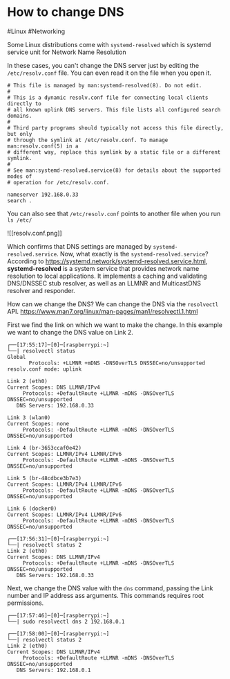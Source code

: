 # How to change DNS
#Linux #Networking

Some Linux distributions come with `systemd-resolved` which is systemd service unit for Network Name Resolution

In these cases, you can't change the DNS server just by editing the `/etc/resolv.conf` file. You can even read it on the file when you open it.

```
# This file is managed by man:systemd-resolved(8). Do not edit.
#
# This is a dynamic resolv.conf file for connecting local clients directly to
# all known uplink DNS servers. This file lists all configured search domains.
#
# Third party programs should typically not access this file directly, but only
# through the symlink at /etc/resolv.conf. To manage man:resolv.conf(5) in a
# different way, replace this symlink by a static file or a different symlink.
#
# See man:systemd-resolved.service(8) for details about the supported modes of
# operation for /etc/resolv.conf.
  
nameserver 192.168.0.33
search .
```

You can also see that `/etc/resolv.conf` points to another file when you run `ls /etc/`

![[resolv.conf.png]]

Which confirms that DNS settings are managed by `systemd-resolved.service`. Now, what exactly is the `systemd-resolved.service`? According to https://systemd.network/systemd-resolved.service.html, **systemd-resolved** is a system service that provides network name resolution to local applications. It implements a caching and validating DNS/DNSSEC stub resolver, as well as an LLMNR and MulticastDNS resolver and responder.

How can we change the DNS? 
We can change the DNS via the `resolvectl` API. https://www.man7.org/linux/man-pages/man1/resolvectl.1.html

First we find the link on which we want to make the change. In this example we want to change the DNS value on Link 2.
```
┌──[17:55:17]─[0]─[raspberrypi:~]
└──| resolvectl status
Global
       Protocols: +LLMNR +mDNS -DNSOverTLS DNSSEC=no/unsupported
resolv.conf mode: uplink
  
Link 2 (eth0)
Current Scopes: DNS LLMNR/IPv4
     Protocols: +DefaultRoute +LLMNR -mDNS -DNSOverTLS DNSSEC=no/unsupported
   DNS Servers: 192.168.0.33
  
Link 3 (wlan0)
Current Scopes: none
     Protocols: -DefaultRoute +LLMNR -mDNS -DNSOverTLS DNSSEC=no/unsupported
  
Link 4 (br-3653ccaf0e42)
Current Scopes: LLMNR/IPv4 LLMNR/IPv6
     Protocols: -DefaultRoute +LLMNR -mDNS -DNSOverTLS DNSSEC=no/unsupported
  
Link 5 (br-48cdbce3b7e3)
Current Scopes: LLMNR/IPv4 LLMNR/IPv6
     Protocols: -DefaultRoute +LLMNR -mDNS -DNSOverTLS DNSSEC=no/unsupported
  
Link 6 (docker0)
Current Scopes: LLMNR/IPv4 LLMNR/IPv6
     Protocols: -DefaultRoute +LLMNR -mDNS -DNSOverTLS DNSSEC=no/unsupported

```

```
┌──[17:56:31]─[0]─[raspberrypi:~]
└──| resolvectl status 2
Link 2 (eth0)
Current Scopes: DNS LLMNR/IPv4
     Protocols: +DefaultRoute +LLMNR -mDNS -DNSOverTLS DNSSEC=no/unsupported
   DNS Servers: 192.168.0.33
```

Next, we change the DNS value with the `dns` command, passing the Link number and IP address ass arguments. This commands requires root permissions.
```
┌──[17:57:46]─[0]─[raspberrypi:~]
└──| sudo resolvectl dns 2 192.168.0.1

┌──[17:58:00]─[0]─[raspberrypi:~]
└──| resolvectl status 2
Link 2 (eth0)
Current Scopes: DNS LLMNR/IPv4
     Protocols: +DefaultRoute +LLMNR -mDNS -DNSOverTLS DNSSEC=no/unsupported
   DNS Servers: 192.168.0.1
```